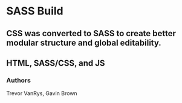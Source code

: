 # SASS Build 

## CSS was converted to SASS to create better modular structure and global editability.

## HTML, SASS/CSS, and JS

### Authors
Trevor VanRys, Gavin Brown